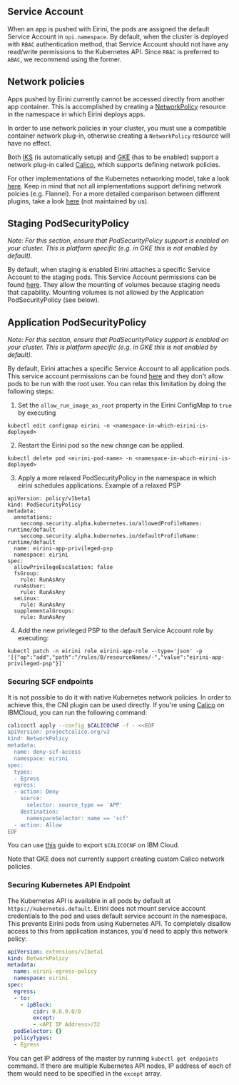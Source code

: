 ## Service Account

When an app is pushed with Eirini, the pods are assigned the default Service Account in `opi.namespace`. By default, when the cluster is deployed with `RBAC` authentication method, that Service Account should not have any read/write permissions to the Kubernetes API. Since `RBAC` is preferred to `ABAC`, we recommend using the former.

## Network policies

Apps pushed by Eirini currently cannot be accessed directly from another app container. This is accomplished by creating a [NetworkPolicy](https://kubernetes.io/docs/concepts/services-networking/network-policies/) resource in the namespace in which Eirini deploys apps.

In order to use network policies in your cluster, you must use a compatible container network plug-in, otherwise creating a `NetworkPolicy` resource will have no effect.

Both [IKS](https://cloud.ibm.com/docs/containers?topic=containers-network_policies) (is automatically setup) and [GKE](https://cloud.google.com/kubernetes-engine/docs/how-to/network-policy#enabling_network_policy_enforcement) (has to be enabled) support a network plug-in called [Calico](https://www.projectcalico.org/), which supports defining network policies.

For other implementations of the Kubernetes networking model, take a look [here](https://kubernetes.io/docs/concepts/cluster-administration/networking/#how-to-implement-the-kubernetes-networking-model). Keep in mind that not all implementations support defining network polcies (e.g. Flannel). For a more detailed comparison between different plugins, take a look [here](https://docs.google.com/spreadsheets/d/1qCOlor16Wp5mHd6MQxB5gUEQILnijyDLIExEpqmee2k/edit#gid=0) (not maintained by us).

## Staging PodSecurityPolicy

_Note: For this section, ensure that PodSecurityPolicy support is enabled on your cluster. This is platform specific (e.g. in GKE this is not enabled by default)._

By default, when staging is enabled Eirini attaches a specific Service Account to the staging pods. This Service Account permissions can be found [here](../helm/eirini/templates/staging-pod-security-policy.yaml). They allow the mounting of volumes because staging needs that capability. Mounting volumes is not allowed by the Application PodSecurityPolicy (see below).

## Application PodSecurityPolicy
_Note: For this section, ensure that PodSecurityPolicy support is enabled on your cluster. This is platform specific (e.g. in GKE this is not enabled by default)._

By default, Eirini attaches a specific Service Account to all application pods. This service account permissions can be found [here](../helm/eirini/templates/app-pod-security-policy.yaml) and they don't allow pods to be run with the root user. You can relax this limitation by doing the following steps:
1. Set the `allow_run_image_as_root` property in the Eirini ConfigMap to `true` by executing
```
kubectl edit configmap eirini -n <namespace-in-which-eirini-is-deployed>
```
2. Restart the Eirini pod so the new change can be applied.
```
kubectl delete pod <eirini-pod-name> -n <namespace-in-which-eirini-is-deployed>
```
3. Apply a more relaxed PodSecurityPolicy in the namespace in which eirini schedules applications.
Example of a relaxed PSP
```
apiVersion: policy/v1beta1
kind: PodSecurityPolicy
metadata:
  annotations:
    seccomp.security.alpha.kubernetes.io/allowedProfileNames: runtime/default
    seccomp.security.alpha.kubernetes.io/defaultProfileName: runtime/default
  name: eirini-app-privileged-psp
  namespace: eirini
spec:
  allowPrivilegeEscalation: false
  fsGroup:
    rule: RunAsAny
  runAsUser:
    rule: RunAsAny
  seLinux:
    rule: RunAsAny
  supplementalGroups:
    rule: RunAsAny
```
4. Add the new privileged PSP to the default Service Account role by executing:
```
kubectl patch -n eirini role eirini-app-role --type='json' -p '[{"op":"add","path":"/rules/0/resourceNames/-","value":"eirini-app-privileged-psp"}]'
```

### Securing SCF endpoints

It is not possible to do it with native Kubernetes network policies. In order to achieve this, the CNI plugin can be used directly. If you're using [Calico](https://www.projectcalico.org/) on IBMCloud, you can run the following command:

```bash
calicoctl apply --config $CALICOCNF -f - <<EOF
apiVersion: projectcalico.org/v3
kind: NetworkPolicy
metadata:
  name: deny-scf-access
  namespace: eirini
spec:
  types:
  - Egress
  egress:
  - action: Deny
    source:
      selector: source_type == 'APP'
    destination:
      namespaceSelector: name == 'scf'
  - action: Allow
EOF
```

You can use [this](https://www.ibm.com/cloud/blog/configure-calicoctl-for-ibm-cloud-kubernetes-service) guide to export `$CALICOCNF` on IBM Cloud.

Note that GKE does not currently support creating custom Calico network policies.

### Securing Kubernetes API Endpoint

The Kubernetes API is available in all pods by default at `https://kubernetes.default`. Eirini does not mount
service account credentials to the pod and uses default service account in the namespace. This prevents Eirini pods from using Kubernetes API.
To completely disallow access to this from application instances, you'd need to apply this network policy:

```yaml
apiVersion: extensions/v1beta1
kind: NetworkPolicy
metadata:
  name: eirini-egress-policy
  namespace: eirini
spec:
  egress:
  - to:
    - ipBlock:
        cidr: 0.0.0.0/0
        except:
        - <API IP Address>/32
  podSelector: {}
  policyTypes:
  - Egress
```

You can get IP address of the master by running `kubectl get endpoints` command. If there are multiple Kubernetes API nodes, IP address
of each of them would need to be specified in the `except` array.
